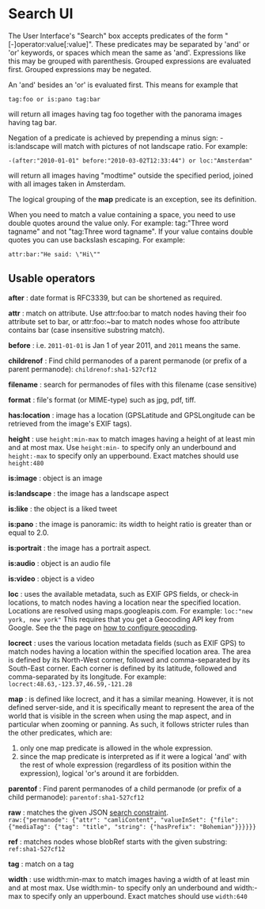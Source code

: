 # Search UI

The User Interface's "Search" box accepts predicates of the form
"[-]operator:value[:value]".  These predicates may be separated by 'and' or 'or'
keywords, or spaces which mean the same as 'and'. Expressions like this may be
grouped with parenthesis. Grouped expressions are evaluated first. Grouped
expressions may be negated.

An 'and' besides an 'or' is evaluated first. This means for example that

    tag:foo or is:pano tag:bar

will return all images having tag foo together with the panorama images having
tag bar.

Negation of a predicate is achieved by prepending a minus sign: -is:landscape
will match with pictures of not landscape ratio. For example:

    -(after:"2010-01-01" before:"2010-03-02T12:33:44") or loc:"Amsterdam"

will return all images having "modtime" outside the specified period, joined
with all images taken in Amsterdam.

The logical grouping of the **map** predicate is an exception, see its definition.

When you need to match a value containing a space, you need to use double quotes
around the value only. For example: tag:"Three word tagname" and not "tag:Three
word tagname".  If your value contains double quotes you can use backslash
escaping.  For example:

    attr:bar:"He said: \"Hi\""

## Usable operators

**<a name="after"></a>after**
: date format is RFC3339, but can be shortened as required.

**<a name="attr"></a>attr**
: match on attribute. Use attr:foo:bar to match nodes having their foo attribute
  set to bar, or attr:foo:~bar to match nodes whose foo attribute contains bar
  (case insensitive substring match).

**<a name="before"></a>before**
: i.e. `2011-01-01` is Jan 1 of year 2011, and `2011` means the same.

**<a name="childrenof"></a>childrenof**
: Find child permanodes of a parent permanode (or prefix of a parent permanode):
  `childrenof:sha1-527cf12`

**<a name="filename"></a>filename**
: search for permanodes of files with this filename (case sensitive)

**<a name="format"></a>format**
: file's format (or MIME-type) such as jpg, pdf, tiff.

**<a name="location"></a>has:location**
: image has a location (GPSLatitude and GPSLongitude can be retrieved from the
  image's EXIF tags).

**<a name="height"></a>height**
: use `height:min-max` to match images having a height of at least min and at most
  max. Use `height:min-` to specify only an underbound and `height:-max` to specify
  only an upperbound.  Exact matches should use `height:480`

**<a name="image"></a>is:image**
: object is an image

**<a name="lanscape"></a>is:landscape**
: the image has a landscape aspect

**<a name="like"></a>is:like**
: the object is a liked tweet

**<a name="pano"></a>is:pano**
: the image is panoramic: its width to height ratio is greater than or equal to 2.0.

**<a name="portrait"></a>is:portrait**
: the image has a portrait aspect.

**<a name="audio"></a>is:audio**
: object is an audio file

**<a name="video"></a>is:video**
: object is a video

**<a name="loc"></a>loc**
: uses the available metadata, such as EXIF GPS fields, or check-in locations,
  to match nodes having a location near the specified location.  Locations are
  resolved using maps.googleapis.com. For example: `loc:"new york, new york"`
  This requires that you get a Geocoding API key from Google.
  See the the page on [how to configure geocoding](/doc/geocoding.md).

**<a name="locrect"></a>locrect**
: uses the various location metadata fields (such as EXIF GPS) to match nodes
  having a location within the specified location area. The area is defined by
  its North-West corner, followed and comma-separated by its South-East corner.
  Each corner is defined by its latitude, followed and comma-separated by its
  longitude. For example: `locrect:48.63,-123.37,46.59,-121.28`

**<a name="map"></a>map**
: is defined like locrect, and it has a similar meaning. However, it is not
  defined server-side, and it is specifically meant to represent the area of the
  world that is visible in the screen when using the map aspect, and in particular
  when zooming or panning. As such, it follows stricter rules than the other
  predicates, which are:
  1. only one map predicate is allowed in the whole expression.
  2. since the map predicate is interpreted as if it were a logical 'and' with the
     rest of whole expression (regardless of its position within the expression),
     logical 'or's around it are forbidden.

**<a name="parentof"></a>parentof**
: Find parent permanodes of a child permanode (or prefix of a child permanode):
  `parentof:sha1-527cf12`

**<a name="raw"></a>raw**
: matches the given JSON [search constraint](https://perkeep.org/pkg/search#Constraint).<br>
  `raw:{"permanode": {"attr": "camliContent", "valueInSet": {"file": {"mediaTag": {"tag": "title", "string": {"hasPrefix": "Bohemian"}}}}}}`

**<a name="ref"></a>ref**
: matches nodes whose blobRef starts with the given substring:
  `ref:sha1-527cf12`

**<a name="tag"></a>tag**
: match on a tag

**<a name="width"></a>width**
: use width:min-max to match images having a width of at least min and at most
  max. Use width:min- to specify only an underbound and width:-max to specify
  only an upperbound.  Exact matches should use `width:640`
